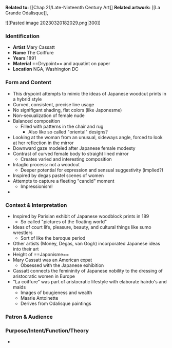 **Related to:** [[Chap 21/Late-Ninteenth Century Art]]
**Related artwork:** [[La Grande Odalisque]], 

![[Pasted image 20230320182029.png|300]]

### Identification
- **Artist** Mary Cassatt 
- **Name** The Coiffure 
- **Years** 1891 
- **Material** ==Drypoint== and aquatint on paper
- **Location** NGA, Washington DC

### Form and Content
- This drypoint attempts to mimic the ideas of Japanese woodcut prints in a hybrid style
- Curved, consistent, precise line usage
- No signifigant shading, flat colors (like Japonesme)
- Non-sexualization of female nude
- Balanced composition
	- Filled with patterns in the chair and rug
		- Also like so called "oriental" designs?
- Looking at the woman from an unusual, sideways angle, forced to look at her reflection in the mirror
- Downward gaze modeled after Japanese female modesty
- Contrast of curved female body to straight lined mirror
	- Creates varied and interesting composition
- Intaglio process: not a woodcut
	- Deeper potential for expression and sensual suggestivity (implied?)
- Inspired by degas pastel scenes of women
- Attempts to capture a fleeting "candid" moment
	- Impressionism!
- 

### Context & Interpretation
- Inspired by Parisian exhibit of Japanese woodblock prints in 189
	- So called "pictures of the floating world"
- Ideas of court life, pleasure, beauty, and cultural things like sumo wrestlers
	- Sort of like the baroque period
- Other artists (Money, Degas, van Gogh) incorporated Japanese ideas into their art
- Height of ==Japonisme==
- Mary Cassatt was an American expat
	- Obsessed with the Japanese exhibition
- Cassatt connects the femininity of Japanese nobility to the dressing of aristocratic women in Europe
- "La coiffure" was part of aristocratic lifestyle with elaborate hairdo's and maids
	- Images of bougieness and wealth
	- Maarie Antoinette
	- Derives from Odalisque paintings

### Patron & Audience


### Purpose/Intent/Function/Theory
- 